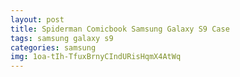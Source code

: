 ```yaml
---
layout: post
title: Spiderman Comicbook Samsung Galaxy S9 Case
tags: samsung galaxy s9
categories: samsung
img: 1oa-tIh-TfuxBrnyCIndURisHqmX4AtWq
---
```

